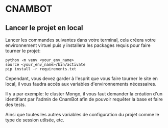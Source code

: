 # CNAMBOT

## Lancer le projet en local

Lancer les commandes suivantes dans votre terminal,
cela créera votre environnement virtuel puis y installera
les packages requis pour faire tourner le projet:

```commandline
python -m venv <your_env_name>
source <your_env_name>/bin/activate 
pip install -r requirements.txt
```

Cependant, vous devez garder à l'esprit que vous faire tourner le site en local,
il vous faudra accès aux variables d'environnements nécessaires.

Il y a par exemple: le cluster Mongo, il vous faut demander la création d'un identifiant
par l'admin de CnamBot afin de pouvoir requêter la base et faire des tests.

Ainsi que toutes les autres variables de configuration du projet comme le type de session utlisée, etc.